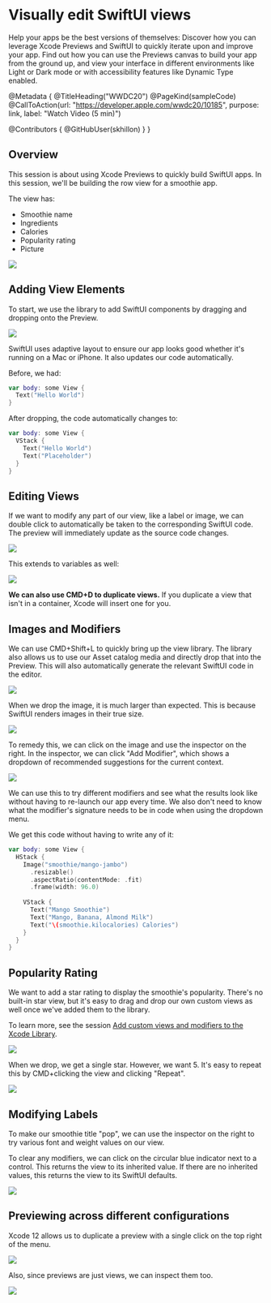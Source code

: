 # Visually edit SwiftUI views

Help your apps be the best versions of themselves: Discover how you can leverage Xcode Previews and SwiftUI to quickly iterate upon and improve your app. Find out how you can use the Previews canvas to build your app from the ground up, and view your interface in different environments like Light or Dark mode or with accessibility features like Dynamic Type enabled.

@Metadata {
   @TitleHeading("WWDC20")
   @PageKind(sampleCode)
   @CallToAction(url: "https://developer.apple.com/wwdc20/10185", purpose: link, label: "Watch Video (5 min)")

   @Contributors {
      @GitHubUser(skhillon)
   }
}



## Overview
This session is about using Xcode Previews to quickly build SwiftUI apps. In this session, we'll be building the row view for a smoothie app.

The view has:

- Smoothie name
- Ingredients
- Calories
- Popularity rating
- Picture

![][row_view_outline]

## Adding View Elements
To start, we use the library to add SwiftUI components by dragging and dropping onto the Preview.

![][drag_and_drop]

SwiftUI uses adaptive layout to ensure our app looks good whether it's running on a Mac or iPhone. It also updates our code automatically.

Before, we had:

```swift
var body: some View {
  Text("Hello World")
}
```

After dropping, the code automatically changes to:

```swift
var body: some View {
  VStack {
    Text("Hello World")
    Text("Placeholder")
  }
}
```

## Editing Views
If we want to modify any part of our view, like a label or image, we can double click to automatically be taken to the corresponding SwiftUI code. The preview will immediately update as the source code changes.

![][live_update]

This extends to variables as well:

![][live_update_variables]

**We can also use CMD+D to duplicate views.** If you duplicate a view that isn't in a container, Xcode will insert one for you.

## Images and Modifiers
We can use CMD+Shift+L to quickly bring up the view library. The library also allows us to use our Asset catalog media and directly drop that into the Preview. This will also automatically generate the relevant SwiftUI code in the editor.

![][custom_media]

When we drop the image, it is much larger than expected. This is because SwiftUI renders images in their true size.

![][large_image]

To remedy this, we can click on the image and use the inspector on the right. In the inspector, we can click "Add Modifier", which shows a dropdown of recommended suggestions for the current context.

![][add_modifier]

We can use this to try different modifiers and see what the results look like without having to re-launch our app every time. We also don't need to know what the modifier's signature needs to be in code when using the dropdown menu.

We get this code without having to write any of it:

```swift
var body: some View {
  HStack {
    Image("smoothie/mango-jambo")
      .resizable()
      .aspectRatio(contentMode: .fit)
      .frame(width: 96.0)
    
    VStack {
      Text("Mango Smoothie")
      Text("Mango, Banana, Almond Milk")
      Text("\(smoothie.kilocalories) Calories")
    }
  }
}
```

## Popularity Rating
We want to add a star rating to display the smoothie's popularity. There's no built-in star view, but it's easy to drag and drop our own custom views as well once we've added them to the library.

To learn more, see the session [Add custom views and modifiers to the Xcode Library](../10649).

![][custom_drag_and_drop]

When we drop, we get a single star. However, we want 5. It's easy to repeat this by CMD+clicking the view and clicking "Repeat".

![][embed_hstack]

## Modifying Labels
To make our smoothie title "pop", we can use the inspector on the right to try various font and weight values on our view.

To clear any modifiers, we can click on the circular blue indicator next to a control. This returns the view to its inherited value. If there are no inherited values, this returns the view to its SwiftUI defaults.

![][clear_modifier]

## Previewing across different configurations
Xcode 12 allows us to duplicate a preview with a single click on the top right of the menu.

![][duplicate_preview]

Also, since previews are just views, we can inspect them too.

![][inspect_preview]

[row_view_outline]: row_view_outline.png

[drag_and_drop]: drag_and_drop.png

[live_update]: live_update.png

[live_update_variables]: live_update_variables.png

[custom_media]: custom_media.png

[large_image]: large_image.png

[add_modifier]: add_modifier.png

[custom_drag_and_drop]: custom_drag_and_drop.png

[embed_hstack]: embed_hstack.png

[clear_modifier]: clear_modifier.png

[duplicate_preview]: duplicate_preview.png

[inspect_preview]: inspect_preview.png
